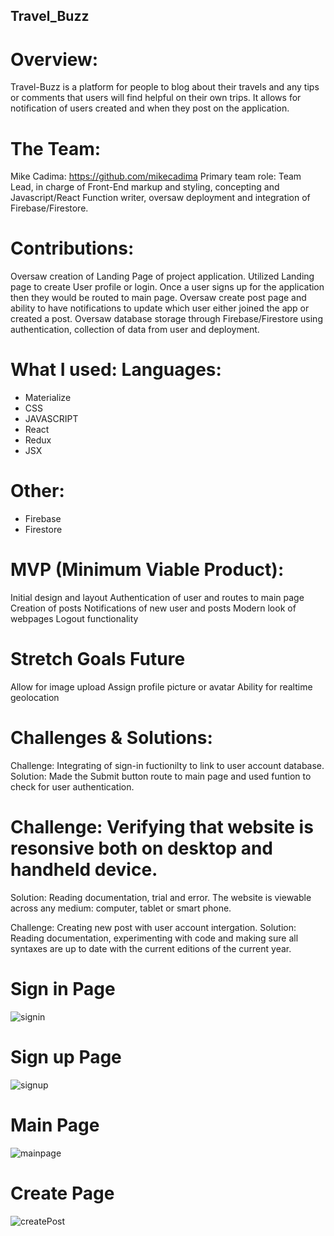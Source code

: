 ## Travel_Buzz

# Overview: 
Travel-Buzz is a platform for people to blog about their travels and any tips or comments that users will find helpful on their own trips. It allows for notification of users created and when they post on the application.

# The Team:
 Mike Cadima:
 https://github.com/mikecadima Primary team role: Team Lead, in charge of Front-End markup and styling, concepting and Javascript/React Function writer, oversaw deployment and integration of Firebase/Firestore.

# Contributions: 
Oversaw creation of Landing Page of project application. Utilized Landing page to create User profile or login. Once a user signs up for the application then they would be routed to main page. Oversaw create post page and ability to have notifications to update which user either joined the app or created a post. Oversaw database storage through Firebase/Firestore using authentication, collection of data from user and deployment.

# What I used: Languages: 
- Materialize 
- CSS 
- JAVASCRIPT
- React
- Redux
- JSX

# Other: 
- Firebase
- Firestore


# MVP (Minimum Viable Product): 
Initial design and layout Authentication of user and routes to main page Creation of posts Notifications of new user and posts Modern look of webpages Logout functionality

# Stretch Goals Future
 Allow for image upload 
 Assign profile picture or avatar 
 Ability for realtime geolocation

# Challenges & Solutions: 
Challenge: Integrating of sign-in fuctionilty to link to user account database. 
Solution: Made the Submit button route to main page and used funtion to check for user authentication.

# Challenge: Verifying that website is resonsive both on desktop and handheld device.
  Solution: Reading documentation, trial and error. The website is viewable across any medium: computer, tablet or smart phone. 

 Challenge: Creating new post with user account intergation.
  Solution: Reading documentation, experimenting with code and making sure all syntaxes are up to date with the current editions of the current year.

# Sign in Page
![signin](https://user-images.githubusercontent.com/65040522/92013913-6bb34780-ed1c-11ea-9b02-57add75453c0.jpg)

# Sign up Page 
![signup](https://user-images.githubusercontent.com/65040522/92014128-bb920e80-ed1c-11ea-9ebc-477681b926d1.jpg)

# Main Page
![mainpage](https://user-images.githubusercontent.com/65040522/92014198-d6648300-ed1c-11ea-9140-a276e0f2daf0.jpg)

# Create Page
![createPost](https://user-images.githubusercontent.com/65040522/92014240-eb411680-ed1c-11ea-8dfd-f13d0ab9ccbd.jpg)


